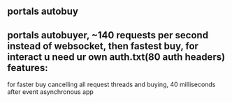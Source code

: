 portals autobuy
---
portals autobuyer, ~140 requests per second instead of websocket, then fastest buy, for interact u need ur own auth.txt(80 auth headers)
features:
---
for faster buy cancelling all request threads and buying, 40 milliseconds after event
asynchronous app
